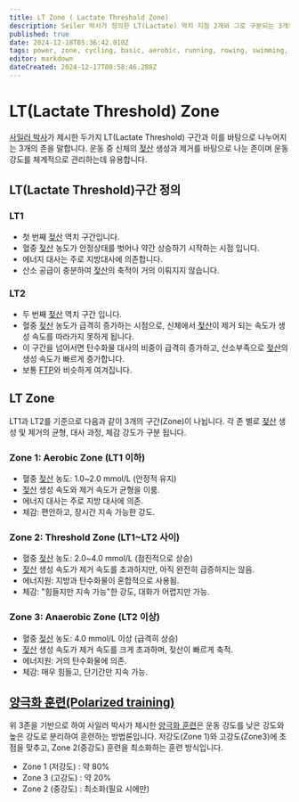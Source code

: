 ```yaml
---
title: LT Zone ( Lactate Threshold Zone)
description: Seiler 박사가 정의한 LT(Lactate) 역치 지점 2개와 그로 구분되는 3개의 존
published: true
date: 2024-12-18T05:36:42.010Z
tags: power, zone, cycling, basic, aerobic, running, rowing, swimming, triathlon, heartrate, lactate, planning, seiler
editor: markdown
dateCreated: 2024-12-17T08:58:46.288Z
---
```


# LT(Lactate Threshold) Zone
[사일러 박사]()가 제시한 두가지 LT(Lactate Threshold) 구간과 이를 바탕으로 나누어지는 3개의 존을 말합니다. 운동 중 신체의 [젖산](/ko/aerobic/term/lactate) 생성과 제거를 바탕으로 나눈 존이며 운동 강도를 체계적으로 관리하는데 유용합니다.

## LT(Lactate Threshold)구간 정의
### LT1
* 첫 번째 [젖산](/ko/aerobic/term/lactate) 역치 구간입니다.
* 혈중 [젖산](/ko/aerobic/term/lactate) 농도가 안정상태를 벗어나 약간 상승하기 시작하는 시점 입니다.
* 에너지 대사는 주로 지방대사에 의존합니다.
* 산소 공급이 충분하여 [젖산](/ko/aerobic/term/lactate)의 축적이 거의 이뤄지지 않습니다.
 
###  LT2
* 두 번째 [젖산](/ko/aerobic/term/lactate) 역치 구간 입니다.
* 혈중 [젖산](/ko/aerobic/term/lactate) 농도가 급격히 증가하는 시점으로, 신체에서 [젖산](/ko/aerobic/term/lactate)이 제거 되는 속도가 생성 속도를 따라가지 못하게 됩니다.
* 이 구간을 넘어서면 탄수화물 대사의 비중이 급격히 증가하고, 산소부족으로 [젖산](/ko/aerobic/term/lactate)의 생성 속도가 빠르게 증가합니다.
* 보통 [FTP](/ko/aerobic/cycling/term/FTP)와 비슷하게 여겨집니다.

## LT Zone

LT1과 LT2를 기준으로 다음과 같이 3개의 구간(Zone)이 나뉩니다. 
각 존 별로 [젖산](/ko/aerobic/term/lactate) 생성 및 제거의 균형, 대사 과정, 체감 강도가 구분 됩니다.

### Zone 1: Aerobic Zone (LT1 이하)

* 혈중 [젖산](/ko/aerobic/term/lactate) 농도: 1.0~2.0 mmol/L (안정적 유지)
* [젖산](/ko/aerobic/term/lactate) 생성 속도와 제거 속도가 균형을 이룸.
* 에너지 대사는 주로 지방 대사에 의존.
* 체감: 편안하고, 장시간 지속 가능한 강도.

### Zone 2: Threshold Zone (LT1~LT2 사이)

* 혈중 [젖산](/ko/aerobic/term/lactate) 농도: 2.0~4.0 mmol/L (점진적으로 상승)
* [젖산](/ko/aerobic/term/lactate) 생성 속도가 제거 속도를 초과하지만, 아직 완전히 급증하지는 않음.
* 에너지원: 지방과 탄수화물이 혼합적으로 사용됨.
* 체감: "힘들지만 지속 가능"한 강도, 대화가 어렵지만 가능.

### Zone 3: Anaerobic Zone (LT2 이상)

* 혈중 [젖산](/ko/aerobic/term/lactate) 농도: 4.0 mmol/L 이상 (급격히 상승)
* [젖산](/ko/aerobic/term/lactate) 생성 속도가 제거 속도를 크게 초과하며, 젖산이 빠르게 축적.
* 에너지원: 거의 탄수화물에 의존.
* 체감: 매우 힘들고, 단기간만 지속 가능.


## [양극화 훈련(Polarized training)]()

위 3존을 기반으로 하여 사일러 박사가 제시한 [양극화 훈련]()은 운동 강도를 낮은 강도와 높은 강도로 분리하여 훈련하는 방법론입니다.
저강도(Zone 1)와 고강도(Zone3)에 초점을 맞추고, Zone 2(중강도) 훈련을 최소화하는 훈련 방식입니다.

* Zone 1 (저강도) : 약 80%
* Zone 3 (고강도) : 약 20%
* Zone 2 (중강도) : 최소화(필요 시에만)






